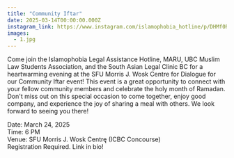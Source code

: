 ```yaml
---
title: "Community Iftar"
date: 2025-03-14T00:00:00.000Z
instagram_link: https://www.instagram.com/islamophobia_hotline/p/DHMf0RpS0re/
images:
  - 1.jpg
---
```


Come join the Islamophobia Legal Assistance Hotline, MARU, UBC Muslim Law Students Association, and the South Asian Legal Clinic BC for a heartwarming evening at the SFU Morris J. Wosk Centre for Dialogue for our Community Iftar event! This event is a great opportunity to connect with your fellow community members and celebrate the holy month of Ramadan. Don't miss out on this special occasion to come together, enjoy good company, and experience the joy of sharing a meal with others. We look forward to seeing you there!

Date: March 24, 2025  
Time: 6 PM  
Venue: SFU Morris J. Wosk Centrę (ICBC Concourse)  
Registration Required. Link in bio!  

